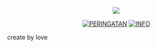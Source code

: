<p align="center">
  <img src="Screenshot_2220612_204632.jpg" />
</p>

<p align="center">
<a href="https://github.com/MirzaAzib788/MirzaAzib788"><img title="PERINGATAN" src="https://img.shields.io/badge/PERINGATAN-luwh punya gw-yellow.svg?style=for-the-badge&logo=github"></a>
<a href="https://github.com/MirzaAzib788/MirzaAzib788"><img title="INFO" src="https://img.shields.io/badge/INFO-gada yg boleh ganggu lu selain gw-orange.svg?style=for-the-badge&logo=github"></a>
</p>

create by love
